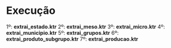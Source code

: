 # Execução

1º: __extrai_estado.ktr__
2º: __extrai_meso.ktr__
3º: __extrai_micro.ktr__
4º: __extrai_municipio.ktr__
5º: __extrai_grupos.ktr__
6º: __extrai_produto_subgrupo.ktr__
7º: __extrai_producao.ktr__






